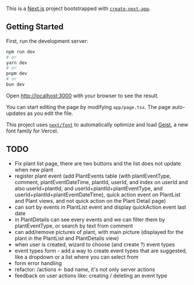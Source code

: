 This is a [Next.js](https://nextjs.org) project bootstrapped with [`create-next-app`](https://nextjs.org/docs/app/api-reference/cli/create-next-app).

## Getting Started

First, run the development server:

```bash
npm run dev
# or
yarn dev
# or
pnpm dev
# or
bun dev
```

Open [http://localhost:3000](http://localhost:3000) with your browser to see the result.

You can start editing the page by modifying `app/page.tsx`. The page auto-updates as you edit the file.

This project uses [`next/font`](https://nextjs.org/docs/app/building-your-application/optimizing/fonts) to automatically optimize and load [Geist](https://vercel.com/font), a new font family for Vercel.

## TODO
- Fix plant list page, there are two buttons and the list does not update when new plant
- register plant event (add PlantEvents table (with plantEventType, comment, plantEventDateTime, plantId, userId, and index on userId and also userId+plantId, and userId+plantId+plantEventType, and userId+plantId+plantEventDateTime), quick action event on PlantList and Plant views, and not quick action on the Plant Detail page)
- can sort by events in PlantList event and display quickAction event last date
- in PlantDetails can see every events and we can filter them by plantEventType, or search by text from comment
- can add/remove pictures of plant, with main picture (displayed for the plant in the PlantList and PlantDetails view)
- when user is created, wizard to choose (and create ?) event types
- event types form - add a way to create event types that are suggested, like a dropdown or a list where you can select from
- form error handling
- refactor: /actions <- bad name, it's not only server actions
- feedback on user actions like: creating / deleting an event type